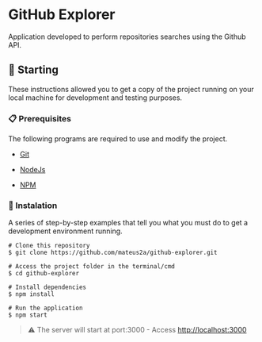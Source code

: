 # GitHub Explorer

Application developed to perform repositories searches using the Github API.

## 🚀 Starting

These instructions allowed you to get a copy of the project running on your local machine for development and testing purposes.

### 📋 Prerequisites

The following programs are required to use and modify the project.

- [Git](https://git-scm.com/)

- [NodeJs](https://nodejs.org/en/)

- [NPM](https://nodejs.org/en/)

### 🔧 Instalation

A series of step-by-step examples that tell you what you must do to get a development environment running.

```
# Clone this repository
$ git clone https://github.com/mateus2a/github-explorer.git
  
# Access the project folder in the terminal/cmd
$ cd github-explorer

# Install dependencies
$ npm install

# Run the application
$ npm start
```
> ⚠️ The server will start at port:3000 - Access <http://localhost:3000>
